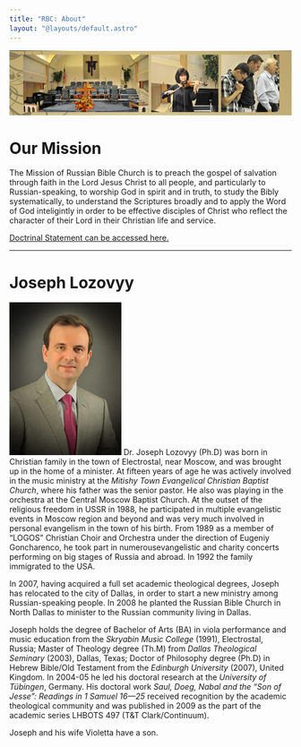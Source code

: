 ```yaml
---
title: "RBC: About"
layout: "@layouts/default.astro"
---
```


![](/img/services.jpg)

# Our Mission

The Mission of Russian Bible Church is to preach the gospel of salvation through faith in the Lord Jesus Christ to all people, and particularly to Russian-speaking, to worship God in spirit and in truth, to study the Bibly systematically, to understand the Scriptures broadly and to apply the Word of God inteligintly in order to be effective disciples of Christ who reflect the character of their Lord in their Christian life and service.

<a title="Doctrinal Statement" href="ru/doctrine.html">Doctrinal Statement can be accessed here.</a>

<hr />

# Joseph Lozovyy

<img title="Joseph Lozovyy" src="/img/joseph.jpg" class="left" /> Dr. Joseph Lozovyy (Ph.D) was born in Christian family in the town of Electrostal, near Moscow, and was brought up in the home of a minister. At fifteen years of age he was actively involved in the music ministry at the <i>Mitishy Town Evangelical Christian Baptist Church</i>, where his father was the senior pastor. He also was playing in the orchestra at the Central Moscow Baptist Church. At the outset of the religious freedom in USSR in 1988, he participated in multiple evangelistic events in Moscow region and beyond and was very much involved in personal evangelism in the town of his birth. From 1989 as a member of “LOGOS” Christian Choir and Orchestra under the direction of Eugeniy Goncharenco, he took part in numerousevangelistic and charity concerts performing on big stages of Russia and abroad. In 1992 the family immigrated to the USA.

In 2007, having acquired a full set academic theological degrees, Joseph has relocated to the city of Dallas, in order to start a new ministry among Russian-speaking people. In 2008 he planted the Russian Bible Church in North Dallas to minister to the Russian community living in Dallas.

Joseph holds the degree of Bachelor of Arts (BA) in viola performance and music education from the <i>Skryabin Music College</i> (1991), Electrostal, Russia; Master of Theology degree (Th.M) from <i>Dallas Theological Seminary</i> (2003), Dallas, Texas; Doctor of Philosophy degree (Ph.D) in Hebrew Bible/Old Testament from the <i>Edinburgh University</i> (2007), United Kingdom. In 2004-05 he led his doctoral research at the <i>University of Tübingen</i>, Germany. His doctoral work <i>Saul, Doeg, Nabal and the “Son of Jesse”: Readings in 1 Samuel 16—25</i> received recognition by the academic theological community and was published in 2009 as the part of the academic series LHBOTS 497 (T&T Clark/Continuum).

Joseph and his wife Violetta have a son.
